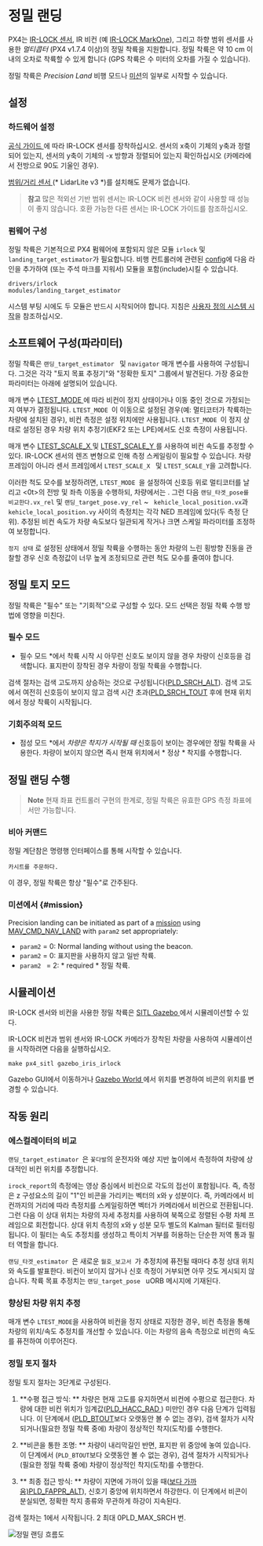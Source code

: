 # 정밀 랜딩

PX4는 [IR-LOCK 센서](https://irlock.com/products/ir-lock-sensor-precision-landing-kit), IR 비컨 (예 [IR-LOCK MarkOne](https://irlock.com/collections/markone)), 그리고 하향 범위 센서를 사용한 *멀티콥터* (PX4 v1.7.4 이상)의 정밀 착륙을 지원합니다. 정밀 착륙은 약 10 cm 이내의 오차로 착륙할 수 있게 합니다 (GPS 착륙은 수 미터의 오차를 가질 수 있습니다).

정밀 착륙은 *Precision Land* 비행 모드나 [미션](#mission)의 일부로 시작할 수 있습니다.

## 설정

### 하드웨어 설정

[ 공식 가이드 ](https://irlock.readme.io/v2.0/docs)에 따라 IR-LOCK 센서를 장착하십시오. 센서의 x축이 기체의 y축과 정렬되어 있는지, 센서의 y축이 기체의 -x 방향과 정렬되어 있는지 확인하십시오 (카메라에서 전방으로 90도 기울인 경우).

[ 범위/거리 센서 ](../getting_started/sensor_selection.md#distance)(* LidarLite v3 *)를 설치해도 문제가 없습니다.

> **참고** 많은 적외선 기반 범위 센서는 IR-LOCK 비컨 센서와 같이 사용할 때 성능이 좋지 않습니다. 호환 가능한 다른 센서는 IR-LOCK 가이드를 참조하십시오.

### 펌웨어 구성

정밀 착륙은 기본적으로 PX4 펌웨어에 포함되지 않은 모듈 `irlock` 및 `landing_target_estimator`가 필요합니다. 비행 컨트롤러에 관련된 [config](https://github.com/PX4/Firmware/tree/master/cmake/configs)에 다음 라인을 추가하여 (또는 주석 마크를 지워서) 모듈을 포함(include)시킬 수 있습니다.

    drivers/irlock
    modules/landing_target_estimator
    

시스템 부팅 시에도 두 모듈은 반드시 시작되어야 합니다. 지침은 [사용자 정의 시스템 시작](https://dev.px4.io/master/en/concept/system_startup.html#customizing-the-system-startup)을 참조하십시오.

## 소프트웨어 구성(파라미터)

정밀 착륙은 `랜딩_target_estimator ` 및 ` navigator ` 매개 변수를 사용하여 구성됩니다. 그것은 각각 "토지 목표 추정기"와 "정확한 토지" 그룹에서 발견된다. 가장 중요한 파라미터는 아래에 설명되어 있습니다.

매개 변수 [LTEST_MODE ](../advanced_config/parameter_reference.md#LTEST_MODE)에 따라 비컨이 정지 상태이거나 이동 중인 것으로 가정되는지 여부가 결정됩니다. `LTEST_MODE `이 이동으로 설정된 경우(예: 멀티코터가 착륙하는 차량에 설치된 경우), 비컨 측정은 설정 위치에만 사용됩니다. `LTEST_MODE `이 정지 상태로 설정된 경우 차량 위치 추정기(EKF2 또는 LPE)에서도 신호 측정이 사용됩니다.

매개 변수 [LTEST_SCALE_X ](../advanced_config/parameter_reference.md#LTEST_SCALE_X) 및 [ LTEST_SCALE_Y ](../advanced_config/parameter_reference.md#LTEST_SCALE_Y)를 사용하여 비컨 속도를 추정할 수 있다. IR-LOCK 센서의 렌즈 변형으로 인해 측정 스케일링이 필요할 수 있습니다. 차량 프레임이 아니라 센서 프레임에서 `LTEST_SCALE_X ` 및 ` LTEST_SCALE_Y `을 고려합니다.

이러한 척도 모수를 보정하려면, `LTEST_MODE `을 설정하여 신호등 위로 멀티코터를 날리고 <0t>의 전방 및 좌측 이동을 수행하되, 차량에서는 . 그런 다음 `랜딩_타겟_pose를 비교한다.vx_rel` 및 `랜딩_target_pose.vy_rel` ~ ` kehicle_local_position.vx`과 ` kehicle_local_position.vy` 사이의 측정치는 각각 NED 프레임에 있다(두 측정 단위). 추정된 비컨 속도가 차량 속도보다 일관되게 작거나 크면 스케일 파라미터를 조정하여 보정합니다.</p> 

`정지 상태` 로 설정된 상태에서 정밀 착륙을 수행하는 동안 차량의 느린 횡방향 진동을 관찰할 경우 신호 측정값이 너무 높게 조정되므로 관련 척도 모수를 줄여야 합니다.

## 정밀 토지 모드

정밀 착륙은 "필수" 또는 "기회적"으로 구성할 수 있다. 모드 선택은 정밀 착륙 수행 방법에 영향을 미친다.

### 필수 모드

* 필수 모드 *에서 착륙 시작 시 아무런 신호도 보이지 않을 경우 차량이 신호등을 검색합니다. 표지판이 장착된 경우 차량이 정밀 착륙을 수행합니다.

검색 절차는 검색 고도까지 상승하는 것으로 구성됩니다([PLD_SRCH_ALT](../advanced_config/parameter_reference.md#PLD_SRCH_ALT)). 검색 고도에서 여전히 신호등이 보이지 않고 검색 시간 초과([PLD_SRCH_TOUT](../advanced_config/parameter_reference.md#PLD_SRCH_TOUT) 후에 현재 위치에서 정상 착륙이 시작됩니다.

### 기회주의적 모드

* 점성 모드 *에서 *차량은 착지가 시작될 때* 신호등이 보이는 경우에만 정밀 착륙을 사용한다. 차량이 보이지 않으면 즉시 현재 위치에서 * 정상 * 착지를 수행합니다.

## 정밀 랜딩 수행

> **Note** 현재 좌표 컨트롤러 구현의 한계로, 정밀 착륙은 유효한 GPS 측정 좌표에서만 가능합니다.

### 비아 커맨드

정밀 계단참은 명령행 인터페이스를 통해 시작할 수 있습니다.

    카시트를 주문하다.
    

이 경우, 정밀 착륙은 항상 "필수"로 간주된다.

### 미션에서 {#mission}

Precision landing can be initiated as part of a [mission](../flying/missions.md) using [MAV_CMD_NAV_LAND](https://mavlink.io/en/messages/common.html#MAV_CMD_NAV_LAND) with `param2` set appropriately:

- `param2` = 0: Normal landing without using the beacon.
- `param2` = 0: 표지판을 사용하지 않고 일반 착륙.
- `param2 ` = 2: * required * 정밀 착륙.

## 시뮬레이션

IR-LOCK 센서와 비컨을 사용한 정밀 착륙은 [SITL Gazebo ](https://dev.px4.io/en/simulation/gazebo.html)에서 시뮬레이션할 수 있다.

IR-LOCK 비컨과 범위 센서와 IR-LOCK 카메라가 장착된 차량을 사용하여 시뮬레이션을 시작하려면 다음을 실행하십시오.

    make px4_sitl gazebo_iris_irlock
    

Gazebo GUI에서 이동하거나 [ Gazebo World ](https://github.com/PX4/sitl_gazebo/blob/master/worlds/iris_irlock.world#L42)에서 위치를 변경하여 비콘의 위치를 변경할 수 있습니다.

## 작동 원리

### 에스컬레이터의 비교

`랜딩_target_estimator `은 `꽃다발`의 운전자와 예상 지반 높이에서 측정하여 차량에 상대적인 비컨 위치를 추정합니다.

` irock_report `의 측정에는 영상 중심에서 비컨으로 각도의 접선이 포함됩니다. 즉, 측정은 z 구성요소의 길이 "1"인 비콘을 가리키는 벡터의 x와 y 성분이다. 즉, 카메라에서 비컨까지의 거리에 따라 측정치를 스케일링하면 벡터가 카메라에서 비컨으로 전환됩니다. 그런 다음 이 상대 위치는 차량의 자세 추정치를 사용하여 북쪽으로 정렬된 수평 차체 프레임으로 회전합니다. 상대 위치 측정의 x와 y 성분 모두 별도의 Kalman 필터로 필터링됩니다. 이 필터는 속도 추정치를 생성하고 특이치 거부를 허용하는 단순한 저역 통과 필터 역할을 합니다.

`랜딩_타겟_estimator `은 새로운 `월호_보고서 `가 추정치에 퓨전될 때마다 추정 상대 위치와 속도를 발표한다. 비컨이 보이지 않거나 신호 측정이 거부되면 아무 것도 게시되지 않습니다. 착륙 목표 추정치는 `랜딩_target_pose ` uORB 메시지에 기재된다.

### 향상된 차량 위치 추정

매개 변수 ` LTEST_MODE `을 사용하여 비컨을 정지 상태로 지정한 경우, 비컨 측정을 통해 차량의 위치/속도 추정치를 개선할 수 있습니다. 이는 차량의 음속 측정으로 비컨의 속도를 퓨전하여 이루어진다.

### 정밀 토지 절차

정밀 토지 절차는 3단계로 구성된다.

1. **수평 접근 방식: ** 차량은 현재 고도를 유지하면서 비컨에 수평으로 접근한다. 차량에 대한 비컨 위치가 임계값([PLD_HACC_RAD ](../advanced_config/parameter_reference.md#PLD_HACC_RAD)) 미만인 경우 다음 단계가 입력됩니다. 이 단계에서 ([PLD_BTOUT](../advanced_config/parameter_reference.md#PLD_BTOUT)보다 오랫동안 볼 수 없는 경우), 검색 절차가 시작되거나(필요한 정밀 착륙 중에) 차량이 정상적인 착지(도착)를 수행한다.

2. **비콘을 통한 조명: ** 차량이 내리막길인 반면, 표지판 위 중앙에 놓여 있습니다. 이 단계에서 (`PLD_BTOUT`보다 오랫동안 볼 수 없는 경우), 검색 절차가 시작되거나(필요한 정밀 착륙 중에) 차량이 정상적인 착지(도착)를 수행한다.

3. ** 최종 접근 방식: ** 차량이 지면에 가까이 있을 때([보다 가까움)PLD_FAPPR_ALT](../advanced_config/parameter_reference.md#PLD_FAPPR_ALT)), 신호기 중앙에 위치하면서 하강한다. 이 단계에서 비콘이 분실되면, 정확한 착지 종류와 무관하게 하강이 지속된다.

검색 절차는 1에서 시작됩니다. 2 최대 0PLD_MAX_SRCH </a>번.

![정밀 랜딩 흐름도](../../assets/precision_land/precland-flow-diagram.png)